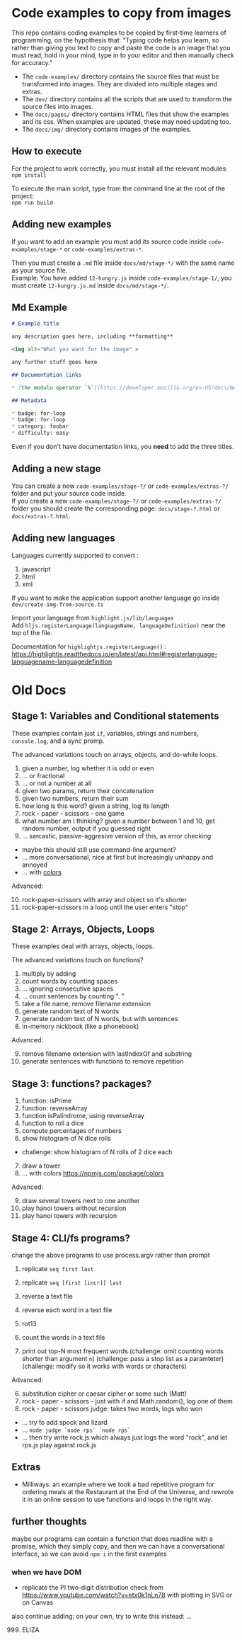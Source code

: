 # Code examples to copy from images

This repo contains coding examples to be copied by first-time learners of
programming, on the hypothesis that: "Typing code helps you learn, so rather
than giving you text to copy and paste the code is an image that you must read,
hold in your mind, type in to your editor and then manually check for
accuracy."

- The `code-examples/` directory contains the source files that must be transformed into images. They are divided into multiple stages and extras.
- The `dev/` directory contains all the scripts that are used to transform the source files into images.
- The `docs/pages/` directory contains HTML files that show the examples and its css. When examples are updated, these may need updating too.
- The `docs/img/` directory contains images of the examples.

## How to execute

For the project to work correctly, you must install all the relevant modules:<br>
`npm install`

To execute the main script, type from the command line at the root of the project:<br>
`npm run build`

## Adding new examples

If you want to add an example you must add its source code inside `code-examples/stage-*` or `code-examples/extras-*`.<br>

Then you must create a `.md` file inside `docs/md/stage-*/` with the same name as your source file.<br>
Example: You have added `12-hungry.js` inside `code-examples/stage-1/`, you must create `12-hungry.js.md` inside `docs/md/stage-*/`.


## Md Example
```markdown
# Example title

any description goes here, including **formatting**

<img alt="What you want for the image" >

any further stuff goes here

## Documentation links

* [the modulo operator `%`](https://developer.mozilla.org/en-US/docs/Web/JavaScript/Reference/Operators/Remainder)

## Metadata

* badge: for-loop
* badge: for-loop
* category: foobar
* difficulty: easy
```

Even if you don't have documentation links, you **need** to add the three titles.

## Adding a new stage

You can create a new `code-examples/stage-?/` or `code-examples/extras-?/` folder and put your source code inside.<br>
If you create a new `code-examples/stage-?/` or `code-examples/extras-?/` folder you should create the corresponding page: `docs/stage-?.html` or `docs/extras-?.html`.

## Adding new languages
Languages currently supported to convert :
1. javascript
2. html
3. xml

If you want to make the application support another language go inside `dev/create-img-from-source.ts`<br>

Import your language from `highlight.js/lib/languages`<br>
Add `hljs.registerLanguage(languageName, languageDefinition)` near the top of the file.<br>

Documentation for `highlightjs.registerLanguage()` : <br>
https://highlightjs.readthedocs.io/en/latest/api.html#registerlanguage-languagename-languagedefinition

# Old Docs

## Stage 1: Variables and Conditional statements

These examples contain just `if`, variables, strings and numbers, `console.log`, and a sync promp.

The advanced variations touch on arrays, objects, and do-while loops.

1. given a number, log whether it is odd or even
2. … or fractional
3. … or not a number at all
4. given two params, return their concatenation
5. given two numbers, return their sum
6. how long is this word? given a string, log its length
7. rock - paper - scissors - one game
8. what number am I thinking? given a number between 1 and 10, get random number, output if you guessed right
9. … sarcastic, passive-aggresive version of this, as error checking
 - maybe this should still use command-line argument?
 - … more conversational, nice at first but increasingly unhappy and annoyed
 - … with [colors](https://npmjs.com/package/colors)

Advanced:

10. rock-paper-scissors with array and object so it's shorter
11. rock-paper-scissors in a loop until the user enters "stop"

## Stage 2: Arrays, Objects, Loops

These examples deal with arrays, objects, loops.

The advanced variations touch on functions?


1. multiply by adding
2. count words by counting spaces
3. … ignoring consecutive spaces
4. … count sentences by counting ". "
5. take a file name, remove filename extension
6. generate random text of N words
7. generate random text of N words, but with sentences
8. in-memory nickbook (like a phonebook)

Advanced:

9. remove filename extension with lastIndexOf and substring
10. generate sentences with functions to remove repetition

## Stage 3: functions? packages?

1. function: isPrime
2. function: reverseArray
3. function isPalindrome, using reverseArray
4. function to roll a dice
5. compute percentages of numbers
6. show histogram of N dice rolls
  - challenge: show histogram of N rolls of 2 dice each
7. draw a tower
8. … with colors https://npmjs.com/package/colors

Advanced:

9. draw several towers next to one another
10. play hanoi towers without recursion
11. play hanoi towers with recursion

## Stage 4: CLI/fs programs?

change the above programs to use process.argv rather than prompt

1. replicate `seq first last`
2. replicate `seq [first [incr]] last`

3. reverse a text file
4. reverse each word in a text file
5. rot13

6. count the words in a text file
7. print out top-N most frequent words
(challenge: omit counting words shorter than argument `n`)
(challenge: pass a stop list as a paramteter)
(challenge: modify so it works with words or characters)

Advanced:

6. substitution cipher or caesar cipher or some such (Matt)
7. rock - paper - scissors - just with if and Math.random(), log one of them
8. rock - paper - scissors judge: takes two words, logs who won
 - … try to add spock and lizard
 - … ``` node judge `node rps` `node rps` ```
 - … then try write rock.js which always just logs the word "rock", and let rps.js play against rock.js


## Extras

* Milliways: an example where we took a bad repetitive program for ordering meals at the Restaurant at the End of the Universe, and rewrote it in an online session to use functions and loops in the right way.


## further thoughts

maybe our programs can contain a function that does readline with a promise, which they simply copy, and then we can have a conversational interface, so we can avoid `npm i` in the first examples


### when we have DOM

* replicate the PI two-digit distribution check from https://www.youtube.com/watch?v=etx0k1nLn78 with plotting in SVG or on Canvas




also continue adding: on your own, try to write this instead: …

999. ELIZA

